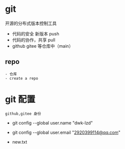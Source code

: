 # git

开源的分布式版本控制工具
- 代码的安全    新版本  push
- 代码的协作，共享  pull
- github gitee 等仓库中（main）

## repo
    - 仓库 
    - create a repo
# git 配置
    github,gitee 身份
- git config --global user.name "dwk-lzd"
- git config --global user.email "2920399114@qq.com"

- new.txt